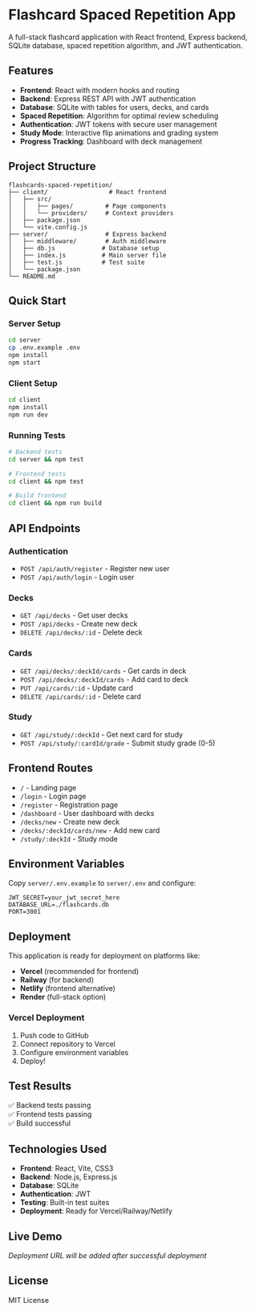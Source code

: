 # Flashcard Spaced Repetition App

A full-stack flashcard application with React frontend, Express backend, SQLite database, spaced repetition algorithm, and JWT authentication.

## Features

- **Frontend**: React with modern hooks and routing
- **Backend**: Express REST API with JWT authentication
- **Database**: SQLite with tables for users, decks, and cards
- **Spaced Repetition**: Algorithm for optimal review scheduling
- **Authentication**: JWT tokens with secure user management
- **Study Mode**: Interactive flip animations and grading system
- **Progress Tracking**: Dashboard with deck management

## Project Structure

```
flashcards-spaced-repetition/
├── client/                 # React frontend
│   ├── src/
│   │   ├── pages/         # Page components
│   │   └── providers/     # Context providers
│   ├── package.json
│   └── vite.config.js
├── server/                # Express backend
│   ├── middleware/        # Auth middleware
│   ├── db.js             # Database setup
│   ├── index.js          # Main server file
│   ├── test.js           # Test suite
│   └── package.json
└── README.md
```

## Quick Start

### Server Setup

```bash
cd server
cp .env.example .env
npm install
npm start
```

### Client Setup

```bash
cd client
npm install
npm run dev
```

### Running Tests

```bash
# Backend tests
cd server && npm test

# Frontend tests
cd client && npm test

# Build frontend
cd client && npm run build
```

## API Endpoints

### Authentication
- `POST /api/auth/register` - Register new user
- `POST /api/auth/login` - Login user

### Decks
- `GET /api/decks` - Get user decks
- `POST /api/decks` - Create new deck
- `DELETE /api/decks/:id` - Delete deck

### Cards
- `GET /api/decks/:deckId/cards` - Get cards in deck
- `POST /api/decks/:deckId/cards` - Add card to deck
- `PUT /api/cards/:id` - Update card
- `DELETE /api/cards/:id` - Delete card

### Study
- `GET /api/study/:deckId` - Get next card for study
- `POST /api/study/:cardId/grade` - Submit study grade (0-5)

## Frontend Routes

- `/` - Landing page
- `/login` - Login page
- `/register` - Registration page
- `/dashboard` - User dashboard with decks
- `/decks/new` - Create new deck
- `/decks/:deckId/cards/new` - Add new card
- `/study/:deckId` - Study mode

## Environment Variables

Copy `server/.env.example` to `server/.env` and configure:

```
JWT_SECRET=your_jwt_secret_here
DATABASE_URL=./flashcards.db
PORT=3001
```

## Deployment

This application is ready for deployment on platforms like:
- **Vercel** (recommended for frontend)
- **Railway** (for backend)
- **Netlify** (frontend alternative)
- **Render** (full-stack option)

### Vercel Deployment

1. Push code to GitHub
2. Connect repository to Vercel
3. Configure environment variables
4. Deploy!

## Test Results

✅ Backend tests passing  
✅ Frontend tests passing  
✅ Build successful  

## Technologies Used

- **Frontend**: React, Vite, CSS3
- **Backend**: Node.js, Express.js
- **Database**: SQLite
- **Authentication**: JWT
- **Testing**: Built-in test suites
- **Deployment**: Ready for Vercel/Railway/Netlify

## Live Demo

*Deployment URL will be added after successful deployment*

## License

MIT License
